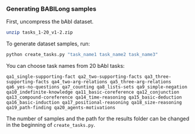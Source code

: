 ### Generating BABILong samples

First, uncompress the bAbI dataset.
```bash
unzip tasks_1-20_v1-2.zip
```

To generate dataset samples, run:

```bash
python create_tasks.py "task_name1 task_name2 task_name3"
```
You can choose task names from 20 bAbI tasks:

`qa1_single-supporting-fact qa2_two-supporting-facts qa3_three-supporting-facts qa4_two-arg-relations qa5_three-arg-relations qa6_yes-no-questions qa7_counting qa8_lists-sets qa9_simple-negation qa10_indefinite-knowledge qa11_basic-coreference qa12_conjunction qa13_compound-coreference qa14_time-reasoning qa15_basic-deduction qa16_basic-induction qa17_positional-reasoning qa18_size-reasoning qa19_path-finding qa20_agents-motivations`

The number of samples and the path for the results folder can be changed in the beginning of `create_tasks.py`.